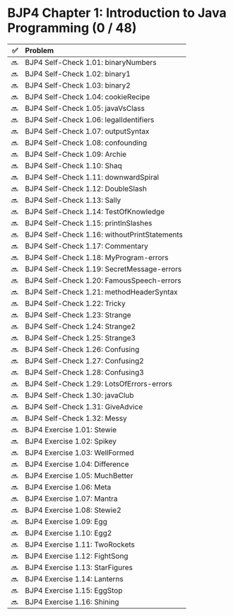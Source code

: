 # BJP4 Chapter 1: Introduction to Java Programming (0 / 48)

|  ✅ | Problem                                      |
| --: | :------------------------------------------- |
|  🔜 | BJP4 Self-Check 1.01: binaryNumbers          |
|  🔜 | BJP4 Self-Check 1.02: binary1                |
|  🔜 | BJP4 Self-Check 1.03: binary2                |
|  🔜 | BJP4 Self-Check 1.04: cookieRecipe           |
|  🔜 | BJP4 Self-Check 1.05: javaVsClass            |
|  🔜 | BJP4 Self-Check 1.06: legalIdentifiers       |
|  🔜 | BJP4 Self-Check 1.07: outputSyntax           |
|  🔜 | BJP4 Self-Check 1.08: confounding            |
|  🔜 | BJP4 Self-Check 1.09: Archie                 |
|  🔜 | BJP4 Self-Check 1.10: Shaq                   |
|  🔜 | BJP4 Self-Check 1.11: downwardSpiral         |
|  🔜 | BJP4 Self-Check 1.12: DoubleSlash            |
|  🔜 | BJP4 Self-Check 1.13: Sally                  |
|  🔜 | BJP4 Self-Check 1.14: TestOfKnowledge        |
|  🔜 | BJP4 Self-Check 1.15: printlnSlashes         |
|  🔜 | BJP4 Self-Check 1.16: withoutPrintStatements |
|  🔜 | BJP4 Self-Check 1.17: Commentary             |
|  🔜 | BJP4 Self-Check 1.18: MyProgram-errors       |
|  🔜 | BJP4 Self-Check 1.19: SecretMessage-errors   |
|  🔜 | BJP4 Self-Check 1.20: FamousSpeech-errors    |
|  🔜 | BJP4 Self-Check 1.21: methodHeaderSyntax     |
|  🔜 | BJP4 Self-Check 1.22: Tricky                 |
|  🔜 | BJP4 Self-Check 1.23: Strange                |
|  🔜 | BJP4 Self-Check 1.24: Strange2               |
|  🔜 | BJP4 Self-Check 1.25: Strange3               |
|  🔜 | BJP4 Self-Check 1.26: Confusing              |
|  🔜 | BJP4 Self-Check 1.27: Confusing2             |
|  🔜 | BJP4 Self-Check 1.28: Confusing3             |
|  🔜 | BJP4 Self-Check 1.29: LotsOfErrors-errors    |
|  🔜 | BJP4 Self-Check 1.30: javaClub               |
|  🔜 | BJP4 Self-Check 1.31: GiveAdvice             |
|  🔜 | BJP4 Self-Check 1.32: Messy                  |
|  🔜 | BJP4 Exercise 1.01: Stewie                   |
|  🔜 | BJP4 Exercise 1.02: Spikey                   |
|  🔜 | BJP4 Exercise 1.03: WellFormed               |
|  🔜 | BJP4 Exercise 1.04: Difference               |
|  🔜 | BJP4 Exercise 1.05: MuchBetter               |
|  🔜 | BJP4 Exercise 1.06: Meta                     |
|  🔜 | BJP4 Exercise 1.07: Mantra                   |
|  🔜 | BJP4 Exercise 1.08: Stewie2                  |
|  🔜 | BJP4 Exercise 1.09: Egg                      |
|  🔜 | BJP4 Exercise 1.10: Egg2                     |
|  🔜 | BJP4 Exercise 1.11: TwoRockets               |
|  🔜 | BJP4 Exercise 1.12: FightSong                |
|  🔜 | BJP4 Exercise 1.13: StarFigures              |
|  🔜 | BJP4 Exercise 1.14: Lanterns                 |
|  🔜 | BJP4 Exercise 1.15: EggStop                  |
|  🔜 | BJP4 Exercise 1.16: Shining                  |
